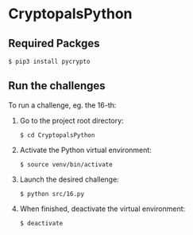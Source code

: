 # CryptopalsPython

## Required Packges

`$ pip3 install pycrypto`


## Run the challenges

To run a challenge, eg. the 16-th:

1. Go to the project root directory:

     `$ cd CryptopalsPython`

1. Activate the Python virtual environment: 

    `$ source venv/bin/activate`

1. Launch the desired challenge:

    `$ python src/16.py`

1. When finished, deactivate the virtual environment:

    `$ deactivate`
    